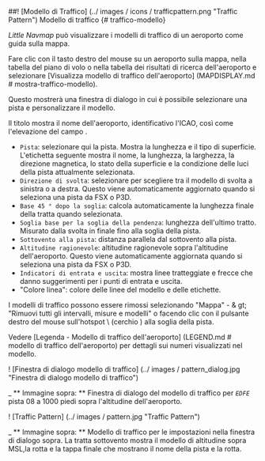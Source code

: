 ##! [Modello di Traffico] (../ images / icons / trafficpattern.png "Traffic Pattern") Modello di traffico {# traffico-modello}

_Little Navmap_ può visualizzare i modelli di traffico di un aeroporto come guida sulla mappa.

Fare clic con il tasto destro del mouse su un aeroporto sulla mappa, nella tabella del piano di volo o nella tabella dei risultati di ricerca dell'aeroporto e selezionare [Visualizza modello di traffico dell'aeroporto] (MAPDISPLAY.md # mostra-traffico-modello).

Questo mostrerà una finestra di dialogo in cui è possibile selezionare una pista e personalizzare il modello.

Il titolo mostra il nome dell'aeroporto, identificativo l'ICAO, così come l'elevazione del campo .

* `Pista`: selezionare qui la pista. Mostra la lunghezza e il tipo di superficie. L'etichetta seguente mostra il nome, la lunghezza, la larghezza, la direzione magnetica, lo stato della superficie e la condizione delle luci della pista attualmente selezionata.
* `Direzione di svolta`: selezionare per scegliere tra il modello di svolta a sinistra o a destra. Questo viene automaticamente aggiornato quando si seleziona una pista da FSX o P3D.
* `Base 45 ° dopo la soglia`: calcola automaticamente la lunghezza finale della tratta quando selezionata.
* `Soglia base per la soglia della pendenza`: lunghezza dell'ultimo tratto. Misurato dalla svolta in finale fino alla soglia della pista.
* `Sottovento alla pista`: distanza parallela dal sottovento alla pista.
* `Altitudine ragionevole`: altitudine ragionevole sopra l'altitudine dell'aeroporto. Questo viene automaticamente aggiornata quando si seleziona una pista da FSX o P3D.
* `Indicatori di entrata e uscita`: mostra linee tratteggiate e frecce che danno suggerimenti per i punti di entrata e uscita.
* "Colore linea": colore delle linee del modello e delle etichette.

I modelli di traffico possono essere rimossi selezionando "Mappa" - & gt; "Rimuovi tutti gli intervalli, misure e modelli" o facendo clic con il pulsante destro del mouse sull'hotspot \ (cerchio \) alla soglia della pista.

Vedere [Legenda - Modello di traffico dell'aeroporto] (LEGEND.md # modello di traffico dell'aeroporto) per dettagli sui numeri visualizzati nel modello.

! [Finestra di dialogo modello di traffico] (../ images / pattern_dialog.jpg "Finestra di dialogo modello di traffico")

_ ** Immagine sopra: ** Finestra di dialogo del modello di traffico per _`EDFE`_ pista 08 a 1000 piedi sopra l'altitudine dell'aeroporto.

! [Traffic Pattern] (../ images / pattern.jpg "Traffic Pattern")

_ ** Immagine sopra: ** Modello di traffico per le impostazioni nella finestra di dialogo sopra. La tratta sottovento mostra il modello di altitudine sopra MSL,la rotta e la tappa finale che mostrano il nome della pista e la rotta.
